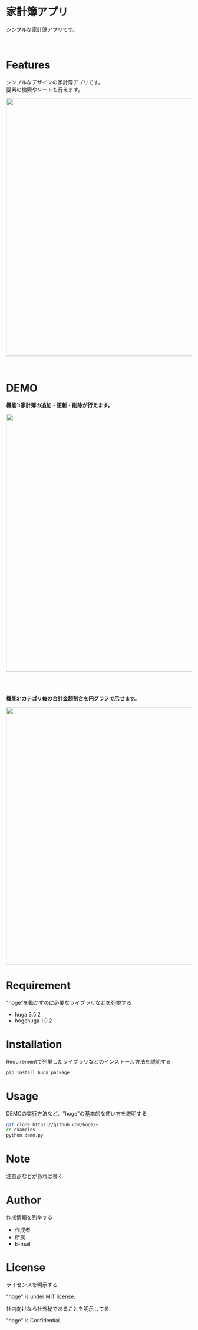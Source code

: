 # 家計簿アプリ
 
シンプルな家計簿アプリです。

<br />

# Features

シンプルなデザインの家計簿アプリです。<br>
要素の検索やソートも行えます。

<kbd><img src="https://user-images.githubusercontent.com/69752179/187072204-3b1ddaa6-3efe-4a7a-bc83-4dacae1a990d.png" width="700" ></kbd>

<br />
 
# DEMO
 
**機能1:家計簿の追加・更新・削除が行えます。**

<kbd><img src="https://user-images.githubusercontent.com/69752179/187068461-62210e95-3067-4ae3-b2bf-44cfcc8c5c14.gif" width="700" ></kbd>

<br />
<br />

**機能2:カテゴリ毎の合計金額割合を円グラフで示せます。**

<kbd><img src="https://user-images.githubusercontent.com/69752179/187068202-457fc39d-1819-4f04-9bec-b0733d5dc50f.gif" width="700" ></kbd>
  
# Requirement
 
"hoge"を動かすのに必要なライブラリなどを列挙する
 
* huga 3.5.2
* hogehuga 1.0.2
 
# Installation
 
Requirementで列挙したライブラリなどのインストール方法を説明する
 
```bash
pip install huga_package
```
 
# Usage
 
DEMOの実行方法など、"hoge"の基本的な使い方を説明する
 
```bash
git clone https://github.com/hoge/~
cd examples
python demo.py
```
 
# Note
 
注意点などがあれば書く
 
# Author
 
作成情報を列挙する
 
* 作成者
* 所属
* E-mail
 
# License
ライセンスを明示する
 
"hoge" is under [MIT license](https://en.wikipedia.org/wiki/MIT_License).
 
社内向けなら社外秘であることを明示してる
 
"hoge" is Confidential.
